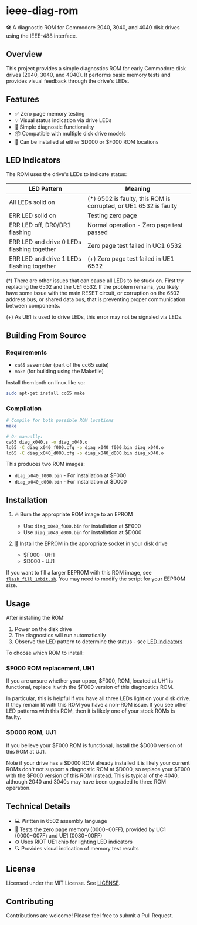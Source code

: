 # ieee-diag-rom

🛠️ A diagnostic ROM for Commodore 2040, 3040, and 4040 disk drives using the IEEE-488 interface.

## Overview

This project provides a simple diagnostics ROM for early Commodore disk drives (2040, 3040, and 4040). It performs basic memory tests and provides visual feedback through the drive's LEDs.

## Features

- ✅ Zero page memory testing
- 💡 Visual status indication via drive LEDs
- 🧪 Simple diagnostic functionality
- 📦 Compatible with multiple disk drive models
- 🔄 Can be installed at either $D000 or $F000 ROM locations

## LED Indicators

The ROM uses the drive's LEDs to indicate status:

| LED Pattern | Meaning |
|-------------|---------|
| All LEDs solid on | (*) 6502 is faulty, this ROM is corrupted, or UE1 6532 is faulty |
| ERR LED solid on | Testing zero page |
| ERR LED off, DR0/DR1 flashing | Normal operation - Zero page test passed |
| ERR LED and drive 0 LEDs flashing together | Zero page test failed in UC1 6532 |
| ERR LED and drive 1 LEDs flashing together | (+) Zero page test failed in UE1 6532 |

(*) There are other issues that can cause all LEDs to be stuck on.  First try replacing the 6502 and the UE1 6532.  If the problem remains, you likely have some issue with the main RESET circuit, or corruption on the 6502 address bus, or shared data bus, that is preventing proper communication between components.

(+) As UE1 is used to drive LEDs, this error may not be signaled via LEDs.

## Building From Source

### Requirements

- `ca65` assembler (part of the cc65 suite)
- `make` (for building using the Makefile)

Install them both on linux like so:

```bash
sudo apt-get install cc65 make
```

### Compilation

```bash
# Compile for both possible ROM locations
make

# Or manually:
ca65 diag_x040.s -o diag_x040.o
ld65 -C diag_x040_f000.cfg -o diag_x040_f000.bin diag_x040.o
ld65 -C diag_x040_d000.cfg -o diag_x040_d000.bin diag_x040.o
```

This produces two ROM images:
- `diag_x040_f000.bin` - For installation at $F000
- `diag_x040_d000.bin` - For installation at $D000

## Installation

1. 🔥 Burn the appropriate ROM image to an EPROM
   - Use `diag_x040_f000.bin` for installation at $F000
   - Use `diag_x040_d000.bin` for installation at $D000

2. 🔌 Install the EPROM in the appropriate socket in your disk drive
   - $F000 - UH1
   - $D000 - UJ1

If you want to fill a larger EEPROM with this ROM image, see [`flash_fill_1mbit.sh`](flash_fill_1mbit.sh).  You may need to modify the script for your EEPROM size.

## Usage

After installing the ROM:

1. Power on the disk drive
2. The diagnostics will run automatically
3. Observe the LED pattern to determine the status - see [LED Indicators](#led-indicators)

To choose which ROM to install:

### $F000 ROM replacement, UH1

If you are unsure whether your upper, $F000, ROM, located at UH1 is functional, replace it with the $F000 version of this diagnostics ROM.

In particular, this is helpful if you have all three LEDs light on your disk drive.  If they remain lit with this ROM you have a non-ROM issue.  If you see other LED patterns with this ROM, then it is likely one of your stock ROMs is faulty.

### $D000 ROM, UJ1

If you believe your $F000 ROM is functional, install the $D000 version of this ROM at UJ1.

Note if your drive has a $D000 ROM already installed it is likely your current ROMs don't not support a diagnostic ROM at $D000, so replace your $F000 with the $F000 version of this ROM instead.  This is typical of the 4040, although 2040 and 3040s may have been upgraded to three ROM operation.


## Technical Details

- 💻 Written in 6502 assembly language
- 🧠 Tests the zero page memory ($0000-$00FF), provided by UC1 ($0000-$007F) and UE1 ($0080-$00FF)
- ⚙️ Uses RIOT UE1 chip for lighting LED indicators
- 🔍 Provides visual indication of memory test results

## License

Licensed under the MIT License.  See [LICENSE](LICENSE).

## Contributing

Contributions are welcome! Please feel free to submit a Pull Request.
